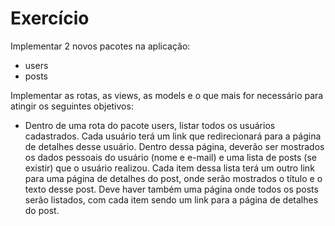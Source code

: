 # Exercício

Implementar 2 novos pacotes na aplicação:
 * users
 * posts

Implementar as rotas, as views, as models e o que mais for necessário para atingir os seguintes objetivos:
 * Dentro de uma rota do pacote users, listar todos os usuários cadastrados. Cada usuário terá um link que redirecionará para a página de detalhes desse usuário. Dentro dessa página, deverão ser mostrados os dados pessoais do usuário (nome e e-mail) e uma lista de posts (se existir) que o usuário realizou. Cada item dessa lista terá um outro link para uma página de detalhes do post, onde serão mostrados o título e o texto desse post. Deve haver também uma página onde todos os posts serão listados, com cada item sendo um link para a página de detalhes do post.
